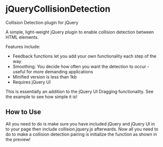 jQueryCollisionDetection
========================

Collision Detection plugin for jQuery

A simple, light-weight jQuery plugin to enable collision detection between HTML elements.

Features include:

 - Feedback functions let you add your own functionality each step of the way
 - Smoothing: You decide how often you want the detection to occur - useful for more demanding applications
 - Minified version is less than 1kb
 - Requires jQuery UI

This is essentially an addition to the jQuery UI Dragging functionality. See the example to see how simple it is!

How to Use
-------------------------

All you need to do is make sure you have included jQuery and jQuery UI in to your page then include collision.jquery.js afterwards.
Now all you need to do to make a collision detection pairing is initialize the function as shown in the preview!
